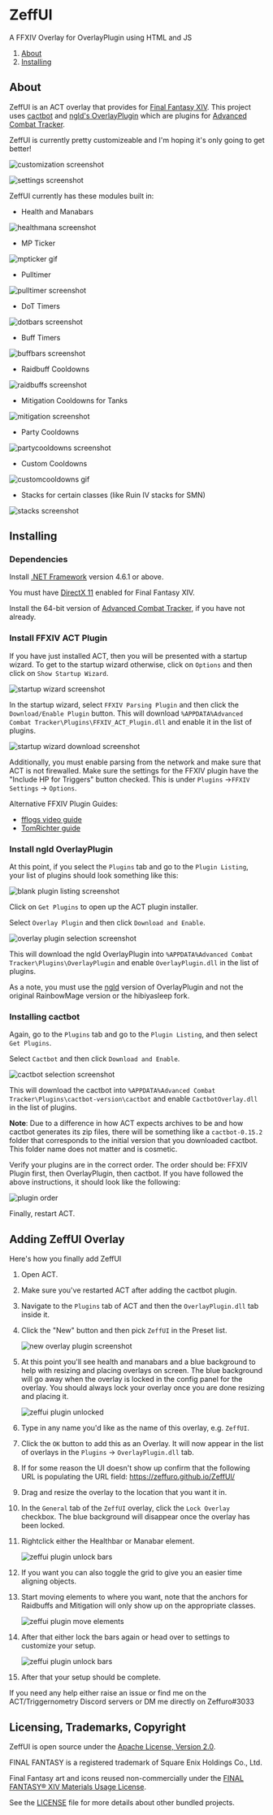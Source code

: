 # ZeffUI
A FFXIV Overlay for OverlayPlugin using HTML and JS

1. [About](#about)
1. [Installing](#installing)

## About

ZeffUI is an ACT overlay that provides  for [Final Fantasy XIV](http://www.finalfantasyxiv.com/). This project uses [cactbot](https://github.com/quisquous/cactbot/) and [ngld's OverlayPlugin](https://github.com/ngld/OverlayPlugin)
which are plugins for
[Advanced Combat Tracker](http://advancedcombattracker.com/).

ZeffUI is currently pretty customizeable and I'm hoping it's only going to get better!

![customization screenshot](screenshots/customization.png)

![settings screenshot](screenshots/settings.png)

ZeffUI currently has these modules built in: 

* Health and Manabars

![healthmana screenshot](screenshots/healthmana.png)

* MP Ticker

![mpticker gif](screenshots/mpticker.gif)

* Pulltimer

![pulltimer screenshot](screenshots/pulltimer.png)

* DoT Timers

![dotbars screenshot](screenshots/dotbars.png)

* Buff Timers

![buffbars screenshot](screenshots/buffbars.png)

* Raidbuff Cooldowns

![raidbuffs screenshot](screenshots/raidbuffs.png)

* Mitigation Cooldowns for Tanks

![mitigation screenshot](screenshots/mitigation.png)

* Party Cooldowns

![partycooldowns screenshot](screenshots/partycooldowns.png)

* Custom Cooldowns

![customcooldowns gif](screenshots/customcd.gif)

* Stacks for certain classes (like Ruin IV stacks for SMN)

![stacks screenshot](screenshots/stacks.png)

## Installing

### Dependencies

Install [.NET Framework](https://www.microsoft.com/net/download/framework) version 4.6.1 or above.

You must have [DirectX 11](http://imgur.com/TjcnjmG) enabled for Final Fantasy XIV.

Install the 64-bit version of [Advanced Combat Tracker](http://advancedcombattracker.com/), if you have not already.

### Install FFXIV ACT Plugin

If you have just installed ACT,
then you will be presented with a startup wizard.
To get to the startup wizard otherwise,
click on `Options` and then click on `Show Startup Wizard`.

![startup wizard screenshot](screenshots/ffxiv_plugin_show_startup_wizard.png)

In the startup wizard,
select `FFXIV Parsing Plugin` and then click the `Download/Enable Plugin` button.
This will download `%APPDATA%Advanced Combat Tracker\Plugins\FFXIV_ACT_Plugin.dll`
and enable it in the list of plugins.

![startup wizard download screenshot](screenshots/ffxiv_plugin_parsing_plugin.png)

Additionally, you must enable parsing from the network and make sure that ACT is not firewalled.
Make sure the settings for the FFXIV plugin have the "Include HP for Triggers" button checked.
This is under `Plugins` ->`FFXIV Settings` -> `Options`.

Alternative FFXIV Plugin Guides:

* [fflogs video guide](https://www.fflogs.com/help/start/)
* [TomRichter guide](https://gist.github.com/TomRichter/e044a3dff5c50024cf514ffb20a201a9#installing-act--ffxiv-plugin)

### Install ngld OverlayPlugin

At this point, if you select the `Plugins` tab and go to the `Plugin Listing`,
your list of plugins should look something like this:

![blank plugin listing screenshot](screenshots/get_plugins_blank.png)

Click on `Get Plugins` to open up the ACT plugin installer.

Select `Overlay Plugin` and then click `Download and Enable`.

![overlay plugin selection screenshot](screenshots/get_plugins_overlayplugin.png)

This will download the ngld OverlayPlugin into
`%APPDATA%Advanced Combat Tracker\Plugins\OverlayPlugin`
and enable `OverlayPlugin.dll` in the list of plugins.

As a note, you must use the [ngld](https://github.com/ngld) version of
OverlayPlugin and not the original RainbowMage version or the hibiyasleep fork.

### Installing cactbot

Again, go to the `Plugins` tab and go to the `Plugin Listing`,
and then select `Get Plugins`.

Select `Cactbot` and then click `Download and Enable`.

![cactbot selection screenshot](screenshots/get_plugins_cactbot.png)

This will download the cactbot into
`%APPDATA%Advanced Combat Tracker\Plugins\cactbot-version\cactbot`
and enable `CactbotOverlay.dll` in the list of plugins.

**Note**: Due to a difference in how ACT expects archives to be
and how cactbot generates its zip files,
there will be something like a `cactbot-0.15.2` folder
that corresponds to the initial version that you downloaded cactbot.
This folder name does not matter and is cosmetic.

Verify your plugins are in the correct order.
The order should be: FFXIV Plugin first, then OverlayPlugin, then cactbot.
If you have followed the above instructions, it should look like the following:

![plugin order](screenshots/get_plugins_complete.png)

Finally, restart ACT.

## Adding ZeffUI Overlay

Here's how you finally add ZeffUI

1. Open ACT.
1. Make sure you've restarted ACT after adding the cactbot plugin.
1. Navigate to the `Plugins` tab of ACT and then the `OverlayPlugin.dll` tab inside it.
1. Click the "New" button and then pick `ZeffUI` in the Preset list.

    ![new overlay plugin screenshot](screenshots/overlay_plugin_new.png)

1. At this point you'll see health and manabars
and a blue background to help with resizing and placing overlays on screen.
The blue background will go away when the overlay is locked in the config panel for the overlay.
You should always lock your overlay once you are done resizing and placing it.

    ![zeffui plugin unlocked](screenshots/overlay_plugin_new_zeffui_unlocked.png)

1. Type in any name you'd like as the name of this overlay, e.g. `ZeffUI`.
1. Click the `OK` button to add this as an Overlay.
It will now appear in the list of overlays in the `Plugins` -> `OverlayPlugin.dll` tab.

1.  If for some reason the UI doesn't show up confirm that the following URL is populating the URL field: https://zeffuro.github.io/ZeffUI/

1. Drag and resize the overlay to the location that you want it in.

1. In the `General` tab of the `ZeffUI` overlay, click the `Lock Overlay` checkbox.
The blue background will disappear once the overlay has been locked.

1. Rightclick either the Healthbar or Manabar element.

    ![zeffui plugin unlock bars](screenshots/zeffui_unlock_bars.png)

1. If you want you can also toggle the grid to give you an easier time aligning objects.

1. Start moving elements to where you want, note that the anchors for Raidbuffs and Mitigation will only show up on the appropriate classes.

    ![zeffui plugin move elements](screenshots/zeffui_move_elements.png)

1. After that either lock the bars again or head over to settings to customize your setup.

    ![zeffui plugin unlock bars](screenshots/zeffui_unlock_bars.png)
    
1. After that your setup should be complete.

If you need any help either raise an issue or find me on the ACT/Triggernometry Discord servers or DM me directly on Zeffuro#3033

## Licensing, Trademarks, Copyright

ZeffUI is open source under the [Apache License, Version 2.0](LICENSE).

FINAL FANTASY is a registered trademark of Square Enix Holdings Co., Ltd.

Final Fantasy art and icons reused non-commercially under the
[FINAL FANTASY® XIV Materials Usage License](https://support.na.square-enix.com/rule.php?id=5382).

See the [LICENSE](LICENSE) file for more details about other bundled projects.
